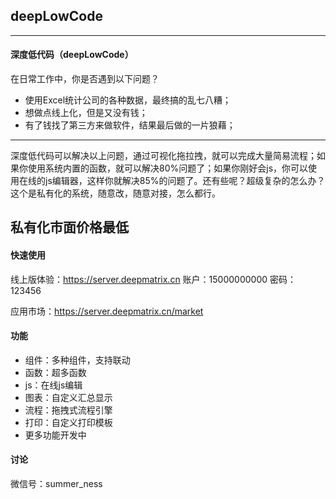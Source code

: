 ## deepLowCode
----
#### 深度低代码（deepLowCode）
在日常工作中，你是否遇到以下问题？

 - 使用Excel统计公司的各种数据，最终搞的乱七八糟；
 - 想做点线上化，但是又没有钱；
 - 有了钱找了第三方来做软件，结果最后做的一片狼藉；
--- 
 深度低代码可以解决以上问题，通过可视化拖拉拽，就可以完成大量简易流程；如果你使用系统内置的函数，就可以解决80%问题了；如果你刚好会js，你可以使用在线的js编辑器，这样你就解决85%的问题了。还有些呢？超级复杂的怎么办？这个是私有化的系统，随意改，随意对接，怎么都行。
 
**私有化市面价格最低**
---
#### 快速使用
线上版体验：<https://server.deepmatrix.cn>
账户：15000000000 密码：123456

应用市场：<https://server.deepmatrix.cn/market>

#### 功能

 - 组件：多种组件，支持联动
 - 函数：超多函数
 - js：在线js编辑
 - 图表：自定义汇总显示
 - 流程：拖拽式流程引擎
 - 打印：自定义打印模板
 - 更多功能开发中

#### 讨论
微信号：summer_ness
